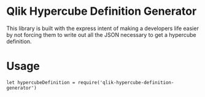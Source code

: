 # Qlik Hypercube Definition Generator

This library is built with the express intent of making a developers life easier by not forcing them to write out all the JSON necessary to get a hypercube definition.

# Usage

```
let hypercubeDefinition = require('qlik-hypercube-definition-generator')
